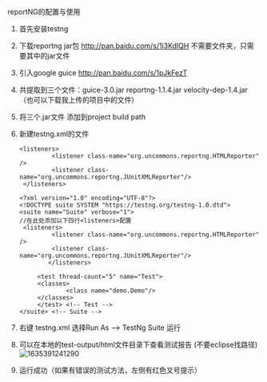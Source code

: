 reportNG的配置与使用

1. 首先安装testng 

2. 下载reportng jar包     http://pan.baidu.com/s/1i3KdlQH   不需要文件夹，只需要其中的jar文件

3. 引入google guice       http://pan.baidu.com/s/1pJkFezT  

4. 共提取到三个文件：guice-3.0.jar      reportng-1.1.4.jar     velocity-dep-1.4.jar （也可以下载我上传的项目中的文件）

5. 将三个.jar文件 添加到project      build path 

6. 新建testng.xml的文件

   ```
   <listeners>
           	<listener class-name="org.uncommons.reportng.HTMLReporter" />
           	<listener class-name="org.uncommons.reportng.JUnitXMLReporter"/>
    </listeners>
   ```

   

   ```
   <?xml version="1.0" encoding="UTF-8"?>
   <!DOCTYPE suite SYSTEM "https://testng.org/testng-1.0.dtd">
   <suite name="Suite" verbose="1">
   //在此处添加以下四行<listeners>配置
   	<listeners>
           	<listener class-name="org.uncommons.reportng.HTMLReporter" />
           	<listener class-name="org.uncommons.reportng.JUnitXMLReporter"/>
           </listeners>
       
     	<test thread-count="5" name="Test">
       	<classes>
         		<class name="demo.Demo"/>
       	</classes>
     	</test> <!-- Test -->  
   </suite> <!-- Suite -->
   
   ```

    

7. 右键 testng.xml    选择Run  As  ——> TestNg Suite  运行

8. 可以在本地的test-output/html文件目录下查看测试报告 (不要eclipse找路径)![1635391241290](C:\Users\dell\Pictures\移动端测试\reportNG.PNG)

9. 运行成功（如果有错误的测试方法，左侧有红色叉号提示）